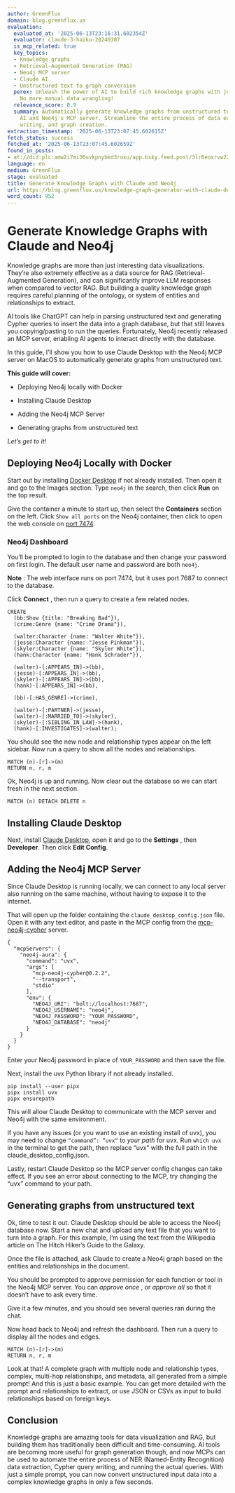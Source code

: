 ```yaml
---
author: GreenFlux
domain: blog.greenflux.us
evaluation:
  evaluated_at: '2025-06-13T23:16:31.602354Z'
  evaluator: claude-3-haiku-20240307
  is_mcp_related: true
  key_topics:
  - Knowledge graphs
  - Retrieval-Augmented Generation (RAG)
  - Neo4j MCP server
  - Claude AI
  - Unstructured text to graph conversion
  perex: Unleash the power of AI to build rich knowledge graphs with just a few clicks.
    No more manual data wrangling!
  relevance_score: 0.9
  summary: Automatically generate knowledge graphs from unstructured text using Claude
    AI and Neo4j's MCP server. Streamline the entire process of data extraction, query
    writing, and graph creation.
extraction_timestamp: '2025-06-13T23:07:45.602615Z'
fetch_status: success
fetched_at: '2025-06-13T23:07:45.602659Z'
found_in_posts:
- at://did:plc:amw2i7mi36uvkpnybkd3roxu/app.bsky.feed.post/3lr6eosrvw22v
language: en
medium: GreenFlux
stage: evaluated
title: Generate Knowledge Graphs with Claude and Neo4j
url: https://blog.greenflux.us/knowledge-graph-generator-with-claude-desktop-and-neo4j-mcp
word_count: 952
---
```


# Generate Knowledge Graphs with Claude and Neo4j

Knowledge graphs are more than just interesting data visualizations. They’re also extremely effective as a data source for RAG \(Retrieval-Augmented Generation\), and can significantly improve LLM responses when compared to vector RAG. But building a quality knowledge graph requires careful planning of the ontology, or system of entities and relationships to extract.

AI tools like ChatGPT can help in parsing unstructured text and generating Cypher queries to insert the data into a graph database, but that still leaves you copying/pasting to run the queries. Fortunately, Neo4j recently released an MCP server, enabling AI agents to interact directly with the database.

In this guide, I’ll show you how to use Claude Desktop with the Neo4j MCP server on MacOS to automatically generate graphs from unstructured text.

**This guide will cover:**

  * Deploying Neo4j locally with Docker

  * Installing Claude Desktop

  * Adding the Neo4j MCP Server

  * Generating graphs from unstructured text

_Let’s get to it\!_

## Deploying Neo4j Locally with Docker

Start out by installing [Docker Desktop](https://www.docker.com/products/docker-desktop/) if not already installed. Then open it and go to the Images section. Type `neo4j` in the search, then click **Run** on the top result.

Give the container a minute to start up, then select the **Containers** section on the left. Click `Show all ports` on the Neo4j container, then click to open the web console on [port 7474](http://localhost:7474/).

### Neo4j Dashboard

You’ll be prompted to login to the database and then change your password on first login. The default user name and password are both `neo4j`.

**Note** : The web interface runs on port 7474, but it uses port 7687 to connect to the database.

Click **Connect** , then run a query to create a few related nodes.


    CREATE
      (bb:Show {title: "Breaking Bad"}),
      (crime:Genre {name: "Crime Drama"}),

      (walter:Character {name: "Walter White"}),
      (jesse:Character {name: "Jesse Pinkman"}),
      (skyler:Character {name: "Skyler White"}),
      (hank:Character {name: "Hank Schrader"}),

      (walter)-[:APPEARS_IN]->(bb),
      (jesse)-[:APPEARS_IN]->(bb),
      (skyler)-[:APPEARS_IN]->(bb),
      (hank)-[:APPEARS_IN]->(bb),

      (bb)-[:HAS_GENRE]->(crime),

      (walter)-[:PARTNER]->(jesse),
      (walter)-[:MARRIED_TO]->(skyler),
      (skyler)-[:SIBLING_IN_LAW]->(hank),
      (hank)-[:INVESTIGATES]->(walter);


You should see the new node and relationship types appear on the left sidebar. Now run a query to show all the nodes and relationships.


    MATCH (n)-[r]->(m)
    RETURN n, r, m


Ok, Neo4j is up and running. Now clear out the database so we can start fresh in the next section.


    MATCH (n) DETACH DELETE n


## Installing Claude Desktop

Next, install [Claude Desktop](https://claude.ai/download), open it and go to the **Settings** , then **Developer**. Then click **Edit Config**.

## Adding the Neo4j MCP Server

Since Claude Desktop is running locally, we can connect to any local server also running on the same machine, without having to expose it to the internet.

That will open up the folder containing the `claude_desktop_config.json` file. Open it with any text editor, and paste in the MCP config from the [mcp-neo4j-cypher](https://pypi.org/project/mcp-neo4j-cypher/) server.


    {
      "mcpServers": {
        "neo4j-aura": {
          "command": "uvx",
          "args": [
            "mcp-neo4j-cypher@0.2.2",
            "--transport",
            "stdio"
          ],
          "env": {
            "NEO4J_URI": "bolt://localhost:7687",
            "NEO4J_USERNAME": "neo4j",
            "NEO4J_PASSWORD": "YOUR_PASSWORD",
            "NEO4J_DATABASE": "neo4j"
          }
        }
      }
    }


Enter your Neo4j password in place of `YOUR_PASSWORD` and then save the file.

Next, install the uvx Python library if not already installed.


    pip install --user pipx
    pipx install uvx
    pipx ensurepath


This will allow Claude Desktop to communicate with the MCP server and Neo4j with the same environment.

If you have any issues \(or you want to use an existing install of uvx\), you may need to change `“command”: “uvx“` to _your path_ for uvx. Run `which uvx` in the terminal to get the path, then replace “uvx” with the full path in the claude\_desktop\_config.json.

Lastly, restart Claude Desktop so the MCP server config changes can take effect. If you see an error about connecting to the MCP, try changing the “uvx” command to your path.

## Generating graphs from unstructured text

Ok, time to test it out. Claude Desktop should be able to access the Neo4j database now. Start a new chat and upload any text file that you want to turn into a graph. For this example, I’m using the text from the Wikipedia article on The Hitch Hiker’s Guide to the Galaxy.

Once the file is attached, ask Claude to create a Neo4j graph based on the entities and relationships in the document.

You should be prompted to approve permission for each function or tool in the Neo4j MCP server. You can _approve once_ , or _approve all_ so that it doesn’t have to ask every time.

Give it a few minutes, and you should see several queries ran during the chat.

Now head back to Neo4j and refresh the dashboard. Then run a query to display all the nodes and edges.


    MATCH (n)-[r]->(m)
    RETURN n, r, m


Look at that\! A complete graph with multiple node and relationship types, complex, multi-hop relationships, and metadata, all generated from a simple prompt\! And this is just a basic example. You can get more detailed with the prompt and relationships to extract, or use JSON or CSVs as input to build relationships based on foreign keys.

## Conclusion

Knowledge graphs are amazing tools for data visualization and RAG, but building them has traditionally been difficult and time-consuming. AI tools are becoming more useful for graph generation though, and now MCPs can be used to automate the entire process of NER \(Named-Entity Recognition\) data extraction, Cypher query writing, and running the actual queries. With just a simple prompt, you can now convert unstructured input data into a complex knowledge graphs in only a few seconds.